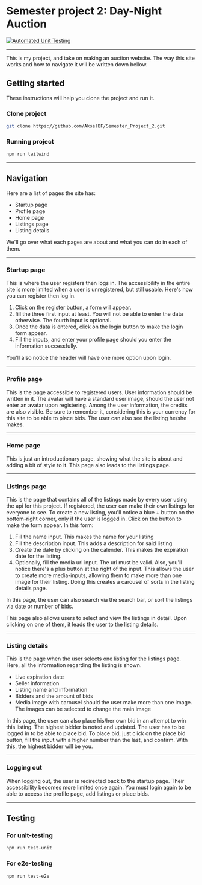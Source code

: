 # Semester project 2: Day-Night Auction

[![Automated Unit Testing](https://github.com/AkselBF/Semester_Project_2/actions/workflows/unit-test.yml/badge.svg)](https://github.com/AkselBF/Semester_Project_2/actions/workflows/unit-test.yml) 

---

This is my project, and take on making an auction website. The way this site works and how to navigate it will be written down bellow.

## Getting started

These instructions will help you clone the project and run it.

### Clone project
```bash
git clone https://github.com/AkselBF/Semester_Project_2.git
```

### Running project
```bash
npm run tailwind
```

---

## Navigation

Here are a list of pages the site has:
* Startup page
* Profile page
* Home page
* Listings page
* Listing details

We'll go over what each pages are about and what you can do in each of them.

---
### Startup page

This is where the user registers then logs in. The accessibility in the entire site is more limited when a user is unregistered, but still usable.
Here's how you can register then log in.

1. Click on the register button, a form will appear.
2. fill the three first input at least. You will not be able to enter the data otherwise. The fourth input is optional.
3. Once the data is entered, click on the login button to make the login form appear.
4. Fill the inputs, and enter your profile page should you enter the information successfully.

You'll also notice the header will have one more option upon login.

---
### Profile page

This is the page accessible to registered users. User information should be written in it. The avatar will have a standard user image, should the user not enter an avatar upon registering. Among the user information, the credits are also visible. Be sure to remember it, considering this is your currency for this site to be able to place bids.
The user can also see the listing he/she makes.

---
### Home page

This is just an introductionary page, showing what the site is about and adding a bit of style to it. This page also leads to the listings page.

---
### Listings page

This is the page that contains all of the listings made by every user using the api for this project. If registered, the user can make their own listings for everyone to see. 
To create a new listing, you'll notice a blue + button on the bottom-right corner, only if the user is logged in. Click on the button to make the form appear. In this form:
1. Fill the name input. This makes the name for your listing
2. Fill the description input. This adds a description for said listing
3. Create the date by clicking on the calender. This makes the expiration date for the listing.
4. Optionally, fill the media url input. The url must be valid. Also, you'll notice there's a plus button at the right of the input. This allows the user to create more media-inputs, allowing them to make more than one image for their listing. Doing this creates a carousel of sorts in the listing details page.

In this page, the user can also search via the search bar, or sort the listings via date or number of bids.

This page also allows users to select and view the listings in detail. Upon clicking on one of them, it leads the user to the listing details.

---
### Listing details

This is the page when the user selects one listing for the listings page. Here, all the information regarding the listing is shown. 
* Live expiration date
* Seller information
* Listing name and information
* Bidders and the amount of bids
* Media image with carousel should the user make more than one image. The images can be selected to change the main image

In this page, the user can also place his/her own bid in an attempt to win this listing. The highest bidder is noted and updated. The user has to be logged in to be able to place bid. 
To place bid, just click on the place bid button, fill the input with a higher number than the last, and confirm. With this, the highest bidder will be you.

---
### Logging out

When logging out, the user is redirected back to the startup page. Their accessibility becomes more limited once again. You must login again to be able to access the profile page, add listings or place bids.

---

## Testing

### For unit-testing
```bash
npm run test-unit
```

### For e2e-testing
```bash
npm run test-e2e
```